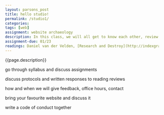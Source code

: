 ```yaml
---  
layout: parsons_post  
title: hello studio!
permalink: /studio1/
categories: 
tags: [web]
assignment: website archaeology
description: In this class, we will all get to know each other, review the syllabus together, and establish the structure of the studio for the rest of the semester. 
assignment-due: 01/23
readings: Daniel van der Velden, [Research and Destroy](http://indexgrafik.fr/daniel-van-der-velden-metahaven-research-and-destroy/)
---  
```


{{page.description}}

go through syllabus and discuss assignments

discuss protocols and written responses to reading reviews

how and when we will give feedback, office hours, contact

bring your favourite website and discuss it

write a code of conduct together


